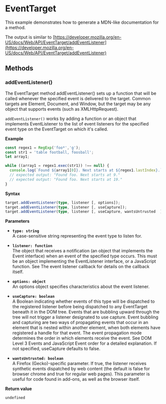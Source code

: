 # EventTarget

This example demonstrates how to generate a MDN-like documentation
for a method.

The output is similar to
[https://developer.mozilla.org/en-US/docs/Web/API/EventTarget/addEventListener](https://developer.mozilla.org/en-US/docs/Web/API/EventTarget/addEventListener)

## Methods

### addEventListener()

The EventTarget method addEventListener() sets up a function that will
be called whenever the specified event is delivered to the target.
Common targets are Element, Document, and Window, but the target may be
any object that supports events (such as XMLHttpRequest).

`addEventListener()` works by adding a function or an object that
implements EventListener to the list of event listeners for the
specified event type on the EventTarget on which it's called.

**Example**

```js
const regex1 = RegExp('foo*','g');
const str1 = 'table football, foosball';
let array1;

while ((array1 = regex1.exec(str1)) !== null) {
  console.log(`Found ${array1[0]}. Next starts at ${regex1.lastIndex}.`);
  // expected output: "Found foo. Next starts at 9."
  // expected output: "Found foo. Next starts at 19."
}
```

**Syntax**

```typescript
target.addEventListener(type, listener [, options]);
target.addEventListener(type, listener [, useCapture]);
target.addEventListener(type, listener [, useCapture, wantsUntrusted  ]); // Gecko/Mozilla only
```

**Parameters**

- **`type: string`**<br>
  A case-sensitive string representing the event type to listen for.

- **`listener: function`**<br>
  The object that receives a notification (an object that implements the Event
  interface) when an event of the specified type occurs. This must be an object
  implementing the EventListener interface, or a JavaScript function. See The
  event listener callback for details on the callback itself.

- **`options: object`**<br>
  An options object specifies characteristics about the event listener.

- **`useCapture: boolean`**<br>
  A Boolean indicating whether events of this type will be dispatched to the
  registered listener before being dispatched to any EventTarget beneath it in
  the DOM tree. Events that are bubbling upward through the tree will not
  trigger a listener designated to use capture. Event bubbling and capturing are
  two ways of propagating events that occur in an element that is nested within
  another element, when both elements have registered a handle for that event.
  The event propagation mode determines the order in which elements receive the
  event. See DOM Level 3 Events and JavaScript Event order for a detailed
  explanation. If not specified, useCapture defaults to false.

- **`wantsUntrusted: boolean`**<br>
  A Firefox (Gecko)-specific parameter. If true, the listener receives synthetic
  events dispatched by web content (the default is false for browser chrome and
  true for regular web pages). This parameter is useful for code found in
  add-ons, as well as the browser itself.

**Return value**

`undefined`

